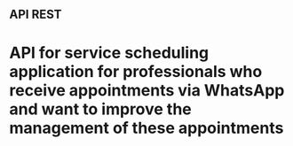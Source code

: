 ## API REST

# API for service scheduling application for professionals who receive appointments via WhatsApp and want to improve the management of these appointments
